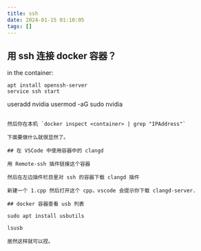 ```yaml
---
title: ssh
date: 2024-01-15 01:10:05
tags: []
---
```

## 用 ssh 连接 docker 容器？

in the container:

```
apt install openssh-server
service ssh start

```
useradd nvidia
usermod -aG sudo nvidia
```

然后你在本机 `docker inspect <container> | grep "IPAddress"` 

下面要做什么就很显然了。

## 在 VSCode 中使用容器中的 clangd

用 Remote-ssh 插件链接这个容器

然后在左边插件栏目里对 ssh 的容器下载 clangd 插件

新建一个 1.cpp 然后打开这个 cpp，vscode 会提示你下载 clangd-server.

## docker 容器查看 usb 列表

sudo apt install usbutils

lsusb

居然这样就可以捏。

